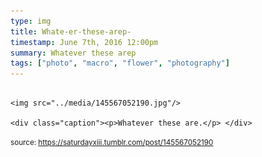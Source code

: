 ```yaml
---
type: img
title: Whate-er-these-arep-
timestamp: June 7th, 2016 12:00pm
summary: Whatever these arep 
tags: ["photo", "macro", "flower", "photography"]
---
```


                
                
                
                                                                                        <img src="../media/145567052190.jpg"/>
                                                                                          <div class="caption"><p>Whatever these are.</p> </div>
                                    
                
                
                
                
                                
<small>source: https://saturdayxiii.tumblr.com/post/145567052190</small>